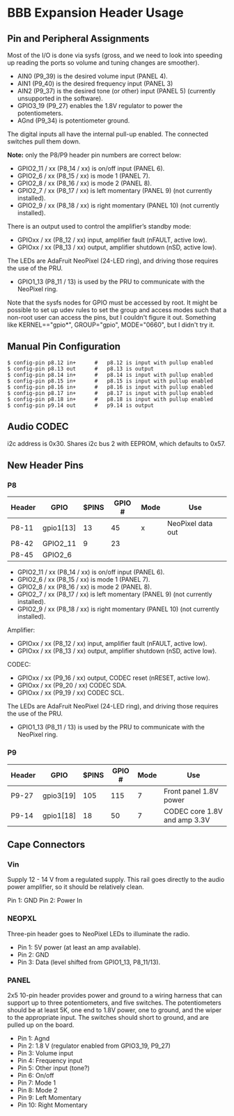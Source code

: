 # BBB Expansion Header Usage

Pin and Peripheral Assignments
------------------------------

Most of the I/O is done via sysfs (gross, and we need to look into speeding up reading the ports so volume and tuning changes are smoother).

* AIN0 (P9_39) is the desired volume input (PANEL 4).
* AIN1 (P9_40) is the desired frequency input (PANEL 3)
* AIN2 (P9_37) is the desired tone (or other) input (PANEL 5) (currently unsupported in the software).
* GPIO3\_19 (P9_27) enables the 1.8V regulator to power the potentiometers.
* AGnd (P9_34) is potentiometer ground.

The digital inputs all have the internal pull-up enabled. The connected switches pull them down.

**Note:** only the P8/P9 header pin numbers are correct below:

* GPIO2\_11 / xx (P8_14 / xx) is on/off input (PANEL 6).
* GPIO2\_6 / xx (P8_15 / xx) is mode 1 (PANEL 7).
* GPIO2\_8 / xx (P8_16 / xx) is mode 2 (PANEL 8).
* GPIO2\_7 / xx (P8_17 / xx) is left momentary (PANEL 9) (not currently installed).
* GPIO2\_9 / xx (P8_18 / xx) is right momentary (PANEL 10) (not currently installed).
 
There is an output used to control the amplifier’s standby mode:

* GPIOxx / xx (P8_12 / xx) input, amplifier fault (nFAULT, active low).
* GPIOxx / xx (P8_13 / xx) output, amplifier shutdown (nSD, active low).

The LEDs are AdaFruit NeoPixel (24-LED ring), and driving those requires the use of the PRU.

* GPIO1\_13 (P8_11 / 13) is used by the PRU to communicate with the NeoPixel ring.

Note that the sysfs nodes for GPIO must be accessed by root. It might be possible to set up udev rules to set the group and access modes such that a non-root user can access the pins, but I couldn't figure it out. Something like KERNEL=="gpio*", GROUP="gpio", MODE="0660", but I didn't try it.

## Manual Pin Configuration

	$ config-pin p8.12 in+		#	p8.12 is input with pullup enabled
	$ config-pin p8.13 out		#	p8.13 is output
	$ config-pin p8.14 in+		#	p8.14 is input with pullup enabled
	$ config-pin p8.15 in+		#	p8.15 is input with pullup enabled
	$ config-pin p8.16 in+		#	p8.16 is input with pullup enabled
	$ config-pin p8.17 in+		#	p8.17 is input with pullup enabled
	$ config-pin p8.18 in+		#	p8.18 is input with pullup enabled
	$ config-pin p9.14 out		#	p9.14 is output
	

Audio CODEC
-----------
i2c address is 0x30. Shares i2c bus 2 with EEPROM, which defaults to 0x57.

New Header Pins
---------------
### P8

|Header|GPIO|$PINS	|GPIO #|Mode|Use|
|---|-------|----|-----|------|----|
|P8-11|gpio1[13]|13|45|x|NeoPixel data out|
|P8-42			|GPIO2_11	|9		|23			|
|P8-45			|GPIO2_6	|

* GPIO2\_11 / xx (P8_14 / xx) is on/off input (PANEL 6).
* GPIO2\_6 / xx (P8_15 / xx) is mode 1 (PANEL 7).
* GPIO2\_8 / xx (P8_16 / xx) is mode 2 (PANEL 8).
* GPIO2\_7 / xx (P8_17 / xx) is left momentary (PANEL 9) (not currently installed).
* GPIO2\_9 / xx (P8_18 / xx) is right momentary (PANEL 10) (not currently installed).
 
Amplifier:

* GPIOxx / xx (P8_12 / xx) input, amplifier fault (nFAULT, active low).
* GPIOxx / xx (P8_13 / xx) output, amplifier shutdown (nSD, active low).

CODEC:

* GPIOxx / xx (P9_16 / xx) output, CODEC reset (nRESET, active low).
* GPIOxx / xx (P9_20 / xx) CODEC SDA.
* GPIOxx / xx (P9_19 / xx) CODEC SCL.

The LEDs are AdaFruit NeoPixel (24-LED ring), and driving those requires the use of the PRU.

* GPIO1\_13 (P8_11 / 13) is used by the PRU to communicate with the NeoPixel ring.


### P9

|Header|GPIO|$PINS	|GPIO #|Mode|Use|
|---|-------|----|-----|------|----|
|P9-27|gpio3[19]|105|115|7|Front panel 1.8V power|
|P9-14|gpio1[18]|18|50|7|CODEC core 1.8V and amp 3.3V|

Cape Connectors
---------------

### Vin

Supply 12 - 14 V from a regulated supply. This rail goes directly to the audio power amplifier, so it should be relatively clean.

Pin 1: GND
Pin 2: Power In

### NEOPXL

Three-pin header goes to NeoPixel LEDs to illuminate the radio.

* Pin 1: 5V power (at least an amp available).
* Pin 2: GND
* Pin 3: Data (level shifted from GPIO1\_13, P8_11/13).

### PANEL

2x5 10-pin header provides power and ground to a wiring harness that can support up to three potentiometers, and five switches. The potentiometers should be at least 5K, one end to 1.8V power, one to ground, and the wiper to the appropriate input. The switches should short to ground, and are pulled up on the board.

* Pin 1: Agnd
* Pin 2: 1.8 V (regulator enabled from GPIO3\_19, P9_27)
* Pin 3: Volume input
* Pin 4: Frequency input
* Pin 5: Other input (tone?)
* Pin 6: On/off
* Pin 7: Mode 1
* Pin 8: Mode 2
* Pin 9: Left Momentary
* Pin 10: Right Momentary

